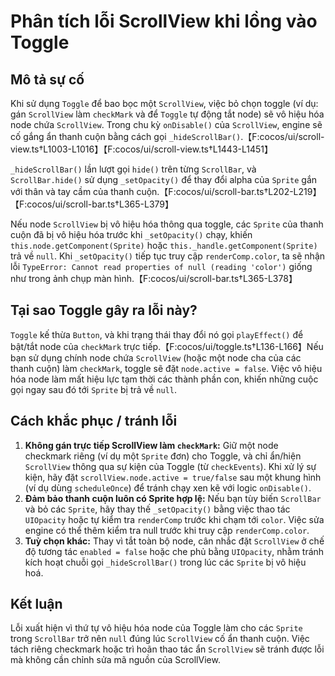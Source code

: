 # Phân tích lỗi ScrollView khi lồng vào Toggle

## Mô tả sự cố
Khi sử dụng `Toggle` để bao bọc một `ScrollView`, việc bỏ chọn toggle (ví dụ: gán `ScrollView` làm `checkMark` và để `Toggle` tự động tắt node) sẽ vô hiệu hóa node chứa `ScrollView`. Trong chu kỳ `onDisable()` của `ScrollView`, engine sẽ cố gắng ẩn thanh cuộn bằng cách gọi `_hideScrollBar()`.【F:cocos/ui/scroll-view.ts†L1003-L1016】【F:cocos/ui/scroll-view.ts†L1443-L1451】

`_hideScrollBar()` lần lượt gọi `hide()` trên từng `ScrollBar`, và `ScrollBar.hide()` sử dụng `_setOpacity()` để thay đổi alpha của `Sprite` gắn với thân và tay cầm của thanh cuộn.【F:cocos/ui/scroll-bar.ts†L202-L219】【F:cocos/ui/scroll-bar.ts†L365-L379】

Nếu node `ScrollView` bị vô hiệu hóa thông qua toggle, các `Sprite` của thanh cuộn đã bị vô hiệu hóa trước khi `_setOpacity()` chạy, khiến `this.node.getComponent(Sprite)` hoặc `this._handle.getComponent(Sprite)` trả về `null`. Khi `_setOpacity()` tiếp tục truy cập `renderComp.color`, ta sẽ nhận lỗi `TypeError: Cannot read properties of null (reading 'color')` giống như trong ảnh chụp màn hình.【F:cocos/ui/scroll-bar.ts†L365-L378】

## Tại sao Toggle gây ra lỗi này?
`Toggle` kế thừa `Button`, và khi trạng thái thay đổi nó gọi `playEffect()` để bật/tắt node của `checkMark` trực tiếp.【F:cocos/ui/toggle.ts†L136-L166】Nếu bạn sử dụng chính node chứa `ScrollView` (hoặc một node cha của các thanh cuộn) làm `checkMark`, toggle sẽ đặt `node.active = false`. Việc vô hiệu hóa node làm mất hiệu lực tạm thời các thành phần con, khiến những cuộc gọi ngay sau đó tới `Sprite` bị trả về `null`.

## Cách khắc phục / tránh lỗi
1. **Không gán trực tiếp ScrollView làm `checkMark`:** Giữ một node checkmark riêng (ví dụ một `Sprite` đơn) cho Toggle, và chỉ ẩn/hiện `ScrollView` thông qua sự kiện của Toggle (từ `checkEvents`). Khi xử lý sự kiện, hãy đặt `scrollView.node.active = true/false` sau một khung hình (ví dụ dùng `scheduleOnce`) để tránh chạy xen kẽ với logic `onDisable()`.
2. **Đảm bảo thanh cuộn luôn có Sprite hợp lệ:** Nếu bạn tùy biến `ScrollBar` và bỏ các `Sprite`, hãy thay thế `_setOpacity()` bằng việc thao tác `UIOpacity` hoặc tự kiểm tra `renderComp` trước khi chạm tới `color`. Việc sửa engine có thể thêm kiểm tra null trước khi truy cập `renderComp.color`.
3. **Tuỳ chọn khác:** Thay vì tắt toàn bộ node, cân nhắc đặt `ScrollView` ở chế độ tương tác `enabled = false` hoặc che phủ bằng `UIOpacity`, nhằm tránh kích hoạt chuỗi gọi `_hideScrollBar()` trong lúc các `Sprite` bị vô hiệu hoá.

## Kết luận
Lỗi xuất hiện vì thứ tự vô hiệu hóa node của Toggle làm cho các `Sprite` trong `ScrollBar` trở nên `null` đúng lúc `ScrollView` cố ẩn thanh cuộn. Việc tách riêng checkmark hoặc trì hoãn thao tác ẩn `ScrollView` sẽ tránh được lỗi mà không cần chỉnh sửa mã nguồn của ScrollView.
